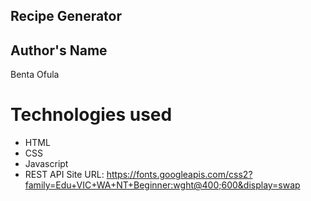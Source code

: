 ## Recipe Generator
## Author's Name
Benta Ofula
# Technologies used
* HTML
* CSS
* Javascript
* REST API Site URL:
https://fonts.googleapis.com/css2?family=Edu+VIC+WA+NT+Beginner:wght@400;600&display=swap
